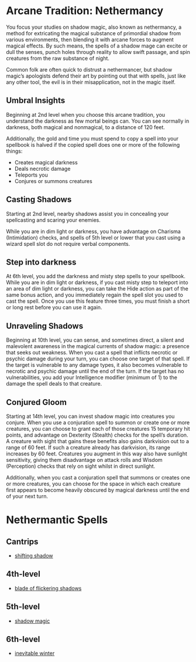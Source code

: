 # Arcane Tradition: Nethermancy
You focus your studies on shadow magic, also known as nethermancy, a method for extricating the magical substance of primordial shadow from various environments, then blending it with arcane forces to augment magical effects. By such means, the spells of a shadow mage can excite or dull the senses, punch holes through reality to allow swift passage, and spin creatures from the raw substance of night. 

Common folk are often quick to distrust a nethermancer, but shadow magic’s apologists defend their art by pointing out that with spells, just like any other tool, the evil is in their misapplication, not in the magic itself.

## Umbral Insights
Beginning at 2nd level when you choose this arcane tradition, you understand the darkness as few mortal beings can. You can see normally in darkness, both magical and nonmagical, to a distance of 120 feet.

Additionally, the gold and time you must spend to copy a spell into your spellbook is halved if the copied spell does one or more of the following things:
* Creates magical darkness
* Deals necrotic damage
* Teleports you
* Conjures or summons creatures

## Casting Shadows
Starting at 2nd level, nearby shadows assist you in concealing your spellcasting and scaring your enemies.

While you are in dim light or darkness, you have advantage on Charisma (Intimidation) checks, and spells of 5th level or lower that you cast using a wizard spell slot do not require verbal components.

## Step into darkness
At 6th level, you add the darkness and misty step spells to your spellbook. While you are in dim light or darkness, if you cast misty step to teleport into an area of dim light or darkness, you can take the Hide action as part of the same bonus action, and you immediately regain the spell slot you used to cast the spell. Once you use this feature three times, you must finish a short or long rest before you can use it again.

## Unraveling Shadows
Beginning at 10th level, you can sense, and sometimes direct, a silent and malevolent awareness in the magical currents of shadow magic: a presence that seeks out weakness. When you cast a spell that inflicts necrotic or psychic damage during your turn, you can choose one target of that spell. If the target is vulnerable to any damage types, it also becomes vulnerable to necrotic and psychic damage until the end of the turn. If the target has no vulnerabilities, you add your Intelligence modifier (minimum of 1) to the damage the spell deals to that creature.

## Conjured Gloom
Starting at 14th level, you can invest shadow magic into creatures you conjure. When you use a conjuration spell to summon or create one or more creatures, you can choose to grant each of those creatures 15 temporary hit points, and advantage on Dexterity (Stealth) checks for the spell’s duration. A creature with sight that gains these benefits also gains darkvision out to a range of 60 feet. If such a creature already has darkvision, its range increases by 60 feet. Creatures you augment in this way also have sunlight sensitivity, giving them disadvantage on attack rolls and Wisdom (Perception) checks that rely on sight whilst in direct sunlight.

Additionally, when you cast a conjuration spell that summons or creates one or more creatures, you can choose for the space in which each creature first appears to become heavily obscured by magical darkness until the end of your next turn.

# Nethermantic Spells

## Cantrips
* [shifting shadow](/Magic/Spells/shifting-shadow.md)

## 4th-level
* [blade of flickering shadows](/Magic/Spells/blade-of-flickering-shadows.md)

## 5th-level
* [shadow magic](/Magic/Spells/shadow-magic.md)

## 6th-level
* [inevitable winter](/Magic/Spells/inevitable-winter.md)


